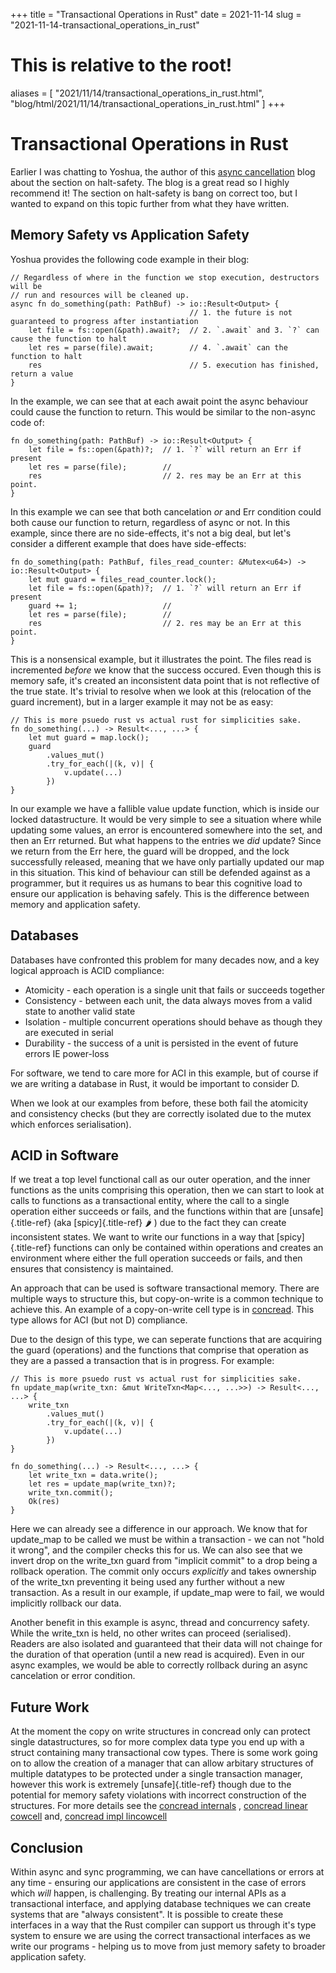 +++
title = "Transactional Operations in Rust"
date = 2021-11-14
slug = "2021-11-14-transactional_operations_in_rust"
# This is relative to the root!
aliases = [ "2021/11/14/transactional_operations_in_rust.html", "blog/html/2021/11/14/transactional_operations_in_rust.html" ]
+++
# Transactional Operations in Rust

Earlier I was chatting to Yoshua, the author of this [async
cancellation](https://blog.yoshuawuyts.com/async-cancellation-1/) blog
about the section on halt-safety. The blog is a great read so I highly
recommend it! The section on halt-safety is bang on correct too, but I
wanted to expand on this topic further from what they have written.

## Memory Safety vs Application Safety

Yoshua provides the following code example in their blog:

    // Regardless of where in the function we stop execution, destructors will be
    // run and resources will be cleaned up.
    async fn do_something(path: PathBuf) -> io::Result<Output> {
                                            // 1. the future is not guaranteed to progress after instantiation
        let file = fs::open(&path).await?;  // 2. `.await` and 3. `?` can cause the function to halt
        let res = parse(file).await;        // 4. `.await` can the function to halt
        res                                 // 5. execution has finished, return a value
    }

In the example, we can see that at each await point the async behaviour
could cause the function to return. This would be similar to the
non-async code of:

    fn do_something(path: PathBuf) -> io::Result<Output> {
        let file = fs::open(&path)?;  // 1. `?` will return an Err if present
        let res = parse(file);        //
        res                           // 2. res may be an Err at this point.
    }

In this example we can see that both cancelation *or* and Err condition
could both cause our function to return, regardless of async or not. In
this example, since there are no side-effects, it\'s not a big deal, but
let\'s consider a different example that does have side-effects:

    fn do_something(path: PathBuf, files_read_counter: &Mutex<u64>) -> io::Result<Output> {
        let mut guard = files_read_counter.lock();
        let file = fs::open(&path)?;  // 1. `?` will return an Err if present
        guard += 1;                   //
        let res = parse(file);        //
        res                           // 2. res may be an Err at this point.
    }

This is a nonsensical example, but it illustrates the point. The files
read is incremented *before* we know that the success occured. Even
though this is memory safe, it\'s created an inconsistent data point
that is not reflective of the true state. It\'s trivial to resolve when
we look at this (relocation of the guard increment), but in a larger
example it may not be as easy:

    // This is more psuedo rust vs actual rust for simplicities sake.
    fn do_something(...) -> Result<..., ...> {
        let mut guard = map.lock();
        guard
            .values_mut()
            .try_for_each(|(k, v)| {
                v.update(...)
            })
    }

In our example we have a fallible value update function, which is inside
our locked datastructure. It would be very simple to see a situation
where while updating some values, an error is encountered somewhere into
the set, and then an Err returned. But what happens to the entries we
*did* update? Since we return from the Err here, the guard will be
dropped, and the lock successfully released, meaning that we have only
partially updated our map in this situation. This kind of behaviour can
still be defended against as a programmer, but it requires us as humans
to bear this cognitive load to ensure our application is behaving
safely. This is the difference between memory and application safety.

## Databases

Databases have confronted this problem for many decades now, and a key
logical approach is ACID compliance:

-   Atomicity - each operation is a single unit that fails or succeeds
    together
-   Consistency - between each unit, the data always moves from a valid
    state to another valid state
-   Isolation - multiple concurrent operations should behave as though
    they are executed in serial
-   Durability - the success of a unit is persisted in the event of
    future errors IE power-loss

For software, we tend to care more for ACI in this example, but of
course if we are writing a database in Rust, it would be important to
consider D.

When we look at our examples from before, these both fail the atomicity
and consistency checks (but they are correctly isolated due to the mutex
which enforces serialisation).

## ACID in Software

If we treat a top level functional call as our outer operation, and the
inner functions as the units comprising this operation, then we can
start to look at calls to functions as a transactional entity, where the
call to a single operation either succeeds or fails, and the functions
within that are [unsafe]{.title-ref} (aka [spicy]{.title-ref} 🌶 ) due to
the fact they can create inconsistent states. We want to write our
functions in a way that [spicy]{.title-ref} functions can only be
contained within operations and creates an environment where either the
full operation succeeds or fails, and then ensures that consistency is
maintained.

An approach that can be used is software transactional memory. There are
multiple ways to structure this, but copy-on-write is a common technique
to achieve this. An example of a copy-on-write cell type is in
[concread](https://crates.io/crates/concread). This type allows for ACI
(but not D) compliance.

Due to the design of this type, we can seperate functions that are
acquiring the guard (operations) and the functions that comprise that
operation as they are a passed a transaction that is in progress. For
example:

    // This is more psuedo rust vs actual rust for simplicities sake.
    fn update_map(write_txn: &mut WriteTxn<Map<..., ...>>) -> Result<..., ...> {
        write_txn
            .values_mut()
            .try_for_each(|(k, v)| {
                v.update(...)
            })
    }

    fn do_something(...) -> Result<..., ...> {
        let write_txn = data.write();
        let res = update_map(write_txn)?;
        write_txn.commit();
        Ok(res)
    }

Here we can already see a difference in our approach. We know that for
update_map to be called we must be within a transaction - we can not
\"hold it wrong\", and the compiler checks this for us. We can also see
that we invert drop on the write_txn guard from \"implicit commit\" to a
drop being a rollback operation. The commit only occurs *explicitly* and
takes ownership of the write_txn preventing it being used any further
without a new transaction. As a result in our example, if update_map
were to fail, we would implicitly rollback our data.

Another benefit in this example is async, thread and concurrency safety.
While the write_txn is held, no other writes can proceed (serialised).
Readers are also isolated and guaranteed that their data will not
chainge for the duration of that operation (until a new read is
acquired). Even in our async examples, we would be able to correctly
rollback during an async cancelation or error condition.

## Future Work

At the moment the copy on write structures in concread only can protect
single datastructures, so for more complex data type you end up with a
struct containing many transactional cow types. There is some work going
on to allow the creation of a manager that can allow arbitary structures
of multiple datatypes to be protected under a single transaction
manager, however this work is extremely [unsafe]{.title-ref} though due
to the potential for memory safety violations with incorrect
construction of the structures. For more details see the [concread
internals](https://docs.rs/concread/0.2.19/concread/internals/index.html)
, [concread linear
cowcell](https://docs.rs/concread/0.2.19/concread/internals/lincowcell/trait.LinCowCellCapable.html)
and, [concread impl
lincowcell](https://github.com/kanidm/concread/blob/master/src/internals/bptree/cursor.rs#L76)

## Conclusion

Within async and sync programming, we can have cancellations or errors
at any time - ensuring our applications are consistent in the case of
errors which *will* happen, is challenging. By treating our internal
APIs as a transactional interface, and applying database techniques we
can create systems that are \"always consistent\". It is possible to
create these interfaces in a way that the Rust compiler can support us
through it\'s type system to ensure we are using the correct
transactional interfaces as we write our programs - helping us to move
from just memory safety to broader application safety.

